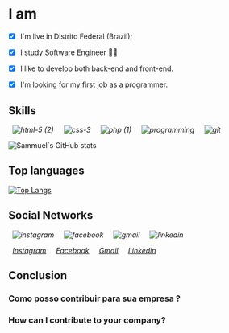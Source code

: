 
# I am

- [x] I´m live in Distrito Federal (Brazil); 
- [x] I study Software Engineer :technologist:
- [x] I like to develop both back-end and front-end.
- [x] I'm looking for my first job as a programmer. 


## Skills

_&nbsp;_ _![html-5 (2)](https://user-images.githubusercontent.com/86389730/147489885-7eadae0a-75a9-497f-afe1-24cdc2cee582.png)_ _&nbsp;_
_&nbsp;_ _![css-3](https://user-images.githubusercontent.com/86389730/147490034-d8c0b023-6bbe-4b48-b222-d1e9b4f1d397.png)_ _&nbsp;_ 
_&nbsp;_ _![php (1)](https://user-images.githubusercontent.com/86389730/147490190-1dac72ec-84ae-4f04-811b-38be127193aa.png)_ _&nbsp;_ 
_&nbsp;_ _![programming](https://user-images.githubusercontent.com/86389730/147491217-712bd162-07c1-4838-bb41-9e0e6ea98598.png)_ _&nbsp;_ 
_&nbsp;_ _![git](https://user-images.githubusercontent.com/86389730/147492736-a5b739a6-8e67-4285-89f1-dc51c2942426.png)_ _&nbsp;_

![Sammuel´s GitHub stats](https://github-readme-stats.vercel.app/api?username=Samm-Rod&show_icons=true&theme=radical)

## Top languages

[![Top Langs](https://github-readme-stats.vercel.app/api/top-langs/?username=Samm-Rod&langs_count=8)](https://github.com/Samm-Rod/github-readme-stats)

## Social Networks


_&nbsp;_ _![instagram](https://user-images.githubusercontent.com/86389730/147504657-02f8d9f7-d624-45c4-bb87-50110a38108f.png)_ _&nbsp;_
_&nbsp;_ _![facebook](https://user-images.githubusercontent.com/86389730/147504533-b469cddd-3d7b-46ba-97d6-7a14dfa35543.png)_ _&nbsp;_
_&nbsp;_ _![gmail](https://user-images.githubusercontent.com/86389730/147504603-a258b025-ec90-4b8f-a67e-b4e21e9b00b5.png)_ _&nbsp;_
_&nbsp;_ _![linkedin](https://user-images.githubusercontent.com/86389730/147504623-77653d58-179b-4a63-841c-5c22c126c504.png)_ _&nbsp;_

_&nbsp;_ _[Instagram](https://www.instagram.com/samm_rodi/)_ _&nbsp;_
_&nbsp;_ _[Facebook](https://www.facebook.com/profile.php?id=100074145374485)_ _&nbsp;_
_&nbsp;_ _[Gmail](https://mail.google.com/mail/u/0/?tab=rm&ogbl#inbox)_ _&nbsp;_
_&nbsp;_ _[Linkedin](https://www.linkedin.com/in/samuel-de-assis-366841202/)_ _&nbsp;_


## Conclusion
### Como posso contribuir para sua empresa ? 
### How can I contribute to your company?

